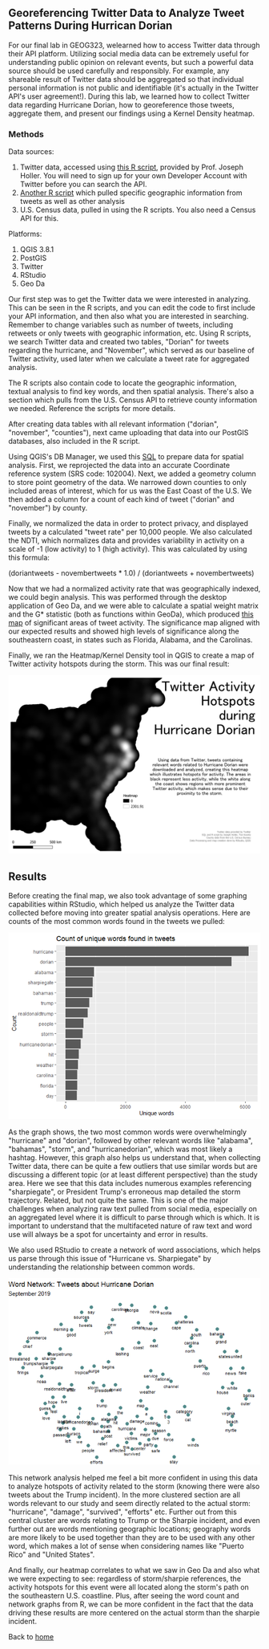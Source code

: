## Georeferencing Twitter Data to Analyze Tweet Patterns During Hurrican Dorian 

For our final lab in GEOG323, welearned how to access Twitter data through their API platform. Utilizing social media data can be extremely useful for understanding public opinion on relevant events, but such a powerful data source should be used carefully and responsibly. For example, any shareable result of Twitter data should be aggregated so that individual personal information is not public and identifiable (it's actually in the Twitter API's user agreement!). During this lab, we learned how to collect Twitter data regarding Hurricane Dorian, how to georeference those tweets, aggregate them, and present our findings using a Kernel Density heatmap. 

### Methods 

Data sources: 
1. Twitter data, accessed using [this R script](dorianTwitterScript.R), provided by Prof. Joseph Holler. You will need to sign up for your own Developer Account with Twitter before you can search the API.
2. [Another R script](twitterForLab.R) which pulled specific geographic information from tweets as well as other analysis
3. U.S. Census data, pulled in using the R scripts. You also need a Census API for this. 

Platforms: 
1. QGIS 3.8.1 
2. PostGIS
3. Twitter
4. RStudio 
5. Geo Da

Our first step was to get the Twitter data we were interested in analyzing. This can be seen in the R scripts, and you can edit the code to first include your API information, and then also what you are interested in searching. Remember to change variables such as number of tweets, including retweets or only tweets with geographic information, etc. Using R scripts, we search Twitter data and created two tables, "Dorian" for tweets regarding the hurricane, and "November", which served as our baseline of Twitter activity, used later when we calculate a tweet rate for aggregated analysis. 

The R scripts also contain code to locate the geographic information, textual analysis to find key words, and then spatial analysis. There's also a section which pulls from the U.S. Census API to retrieve county information we needed. Reference the scripts for more details. 

After creating data tables with all relevant information ("dorian", "november", "counties"), next came uploading that data into our PostGIS databases, also included in the R script. 

Using QGIS's DB Manager, we used this [SQL](noteslab10.sql) to prepare data for spatial analysis. First, we reprojected the data into an accurate Coordinate reference system (SRS code: 102004). Next, we added a geometry column to store point geometry of the data. We narrowed down counties to only included areas of interest, which for us was the East Coast of the U.S. We then added a column for a count of each kind of tweet ("dorian" and "november") by county. 

Finally, we normalized the data in order to protect privacy, and displayed tweets by a calculated "tweet rate" per 10,000 people. We also calculated the NDTI, which normalizes data and provides variability in activity on a scale of -1 (low activity) to 1 (high activity). This was calculated by using this formula: 

(doriantweets - novembertweets * 1.0) / (doriantweets + novembertweets)

Now that we had a normalized activity rate that was geographically indexed, we could begin analysis. This was performed through the desktop application of Geo Da, and we were able to calculate a spatial weight matrix and the G* statistic (both as functions within GeoDa), which produced [this map](tweetgeoda.png) of significant areas of tweet activity. The significance map aligned with our expected results and showed high levels of significance along the southeastern coast, in states such as Florida, Alabama, and the Carolinas. 

Finally, we ran the Heatmap/Kernel Density tool in QGIS to create a map of Twitter activity hotspots during the storm. This was our final result: 

![finalmap](dorian_heatmap.png)

## Results 

Before creating the final map, we also took advantage of some graphing capabilities within RStudio, which helped us analyze the Twitter data collected before moving into greater spatial analysis operations. Here are counts of the most common words found in the tweets we pulled: 

![wordcount](wordcount.png)

As the graph shows, the two most common words were overwhelmingly "hurricane" and "dorian", followed by other relevant words like "alabama", "bahamas", "storm", and "hurricanedorian", which was most likely a hashtag. However, this graph also helps us understand that, when collecting Twitter data, there can be quite a few outliers that use similar words but are discussing a different topic (or at least different perspective) than the study area. Here we see that this data includes numerous examples referencing "sharpiegate", or President Trump's erroneous map detailed the storm trajectory. Related, but not quite the same. This is one of the major challenges when analyzing raw text pulled from social media, especially on an aggregated level where it is difficult to parse through which is which. It is important to understand that the multifaceted nature of raw text and word use will always be a spot for uncertainty and error in results. 

We also used RStudio to create a network of word associations, which helps us parse through this issue of "Hurricane vs. Sharpiegate" by understanding the relationship between common words. 

![network](wordnetwork.png)

This network analysis helped me feel a bit more confident in using this data to analyze hotspots of activity related to the storm (knowing there were also tweets about the Trump incident). In the more clustered section are all words relevant to our study and seem directly related to the actual storm: "hurricane", "damage", "survived", "efforts" etc. Further out from this central cluster are words relating to Trump or the Sharpie incident, and even further out are words mentioning geographic locations; geography words are more likely to be used together than they are to be used with any other word, which makes a lot of sense when considering names like "Puerto Rico" and "United States". 

And finally, our heatmap correlates to what we saw in Geo Da and also what we were expecting to see: regardless of storm/sharpie references, the activity hotspots for this event were all located along the storm's path on the southeastern U.S. coastline. Plus, after seeing the word count and network graphs from R, we can be more confident in the fact that the data driving these results are more centered on the actual storm than the sharpie incident. 

Back to [home](index.md)
